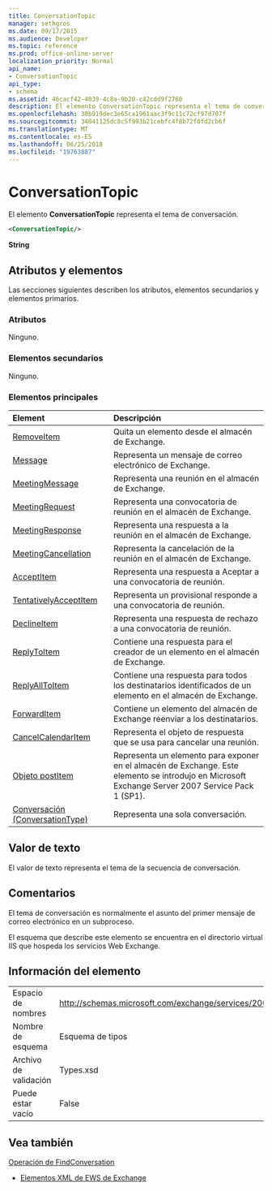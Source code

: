 ```yaml
---
title: ConversationTopic
manager: sethgros
ms.date: 09/17/2015
ms.audience: Developer
ms.topic: reference
ms.prod: office-online-server
localization_priority: Normal
api_name:
- ConversationTopic
api_type:
- schema
ms.assetid: 46cacf42-4039-4c8a-9b20-c42cdd9f2760
description: El elemento ConversationTopic representa el tema de conversación.
ms.openlocfilehash: 30b919dec3e65ca1961aac3f9c11c72cf97d707f
ms.sourcegitcommit: 34041125dc8c5f993b21cebfc4f8b72f0fd2cb6f
ms.translationtype: MT
ms.contentlocale: es-ES
ms.lasthandoff: 06/25/2018
ms.locfileid: "19763887"
---
```

# <a name="conversationtopic"></a>ConversationTopic

El elemento **ConversationTopic** representa el tema de conversación. 
  
```xml
<ConversationTopic/>
```

 **String**
## <a name="attributes-and-elements"></a>Atributos y elementos

Las secciones siguientes describen los atributos, elementos secundarios y elementos primarios.
  
### <a name="attributes"></a>Atributos

Ninguno.
  
### <a name="child-elements"></a>Elementos secundarios

Ninguno.
  
### <a name="parent-elements"></a>Elementos principales

|**Element**|**Descripción**|
|:-----|:-----|
|[RemoveItem](removeitem.md) <br/> |Quita un elemento desde el almacén de Exchange.  <br/> |
|[Message](message-ex15websvcsotherref.md) <br/> |Representa un mensaje de correo electrónico de Exchange.  <br/> |
|[MeetingMessage](meetingmessage.md) <br/> |Representa una reunión en el almacén de Exchange.  <br/> |
|[MeetingRequest](meetingrequest.md) <br/> |Representa una convocatoria de reunión en el almacén de Exchange.  <br/> |
|[MeetingResponse](meetingresponse.md) <br/> |Representa una respuesta a la reunión en el almacén de Exchange.  <br/> |
|[MeetingCancellation](meetingcancellation.md) <br/> |Representa la cancelación de la reunión en el almacén de Exchange.  <br/> |
|[AcceptItem](acceptitem.md) <br/> |Representa una respuesta a Aceptar a una convocatoria de reunión.  <br/> |
|[TentativelyAcceptItem](tentativelyacceptitem.md) <br/> |Representa un provisional responde a una convocatoria de reunión.  <br/> |
|[DeclineItem](declineitem.md) <br/> |Representa una respuesta de rechazo a una convocatoria de reunión.  <br/> |
|[ReplyToItem](replytoitem.md) <br/> |Contiene una respuesta para el creador de un elemento en el almacén de Exchange.  <br/> |
|[ReplyAllToItem](replyalltoitem.md) <br/> |Contiene una respuesta para todos los destinatarios identificados de un elemento en el almacén de Exchange.  <br/> |
|[ForwardItem](forwarditem.md) <br/> |Contiene un elemento del almacén de Exchange reenviar a los destinatarios.  <br/> |
|[CancelCalendarItem](cancelcalendaritem.md) <br/> |Representa el objeto de respuesta que se usa para cancelar una reunión.  <br/> |
|[Objeto postItem](postitem.md) <br/> |Representa un elemento para exponer en el almacén de Exchange. Este elemento se introdujo en Microsoft Exchange Server 2007 Service Pack 1 (SP1).  <br/> |
|[Conversación (ConversationType)](conversation-conversationtype.md) <br/> |Representa una sola conversación.  <br/> |
   
## <a name="text-value"></a>Valor de texto

El valor de texto representa el tema de la secuencia de conversación.
  
## <a name="remarks"></a>Comentarios

El tema de conversación es normalmente el asunto del primer mensaje de correo electrónico en un subproceso.
  
El esquema que describe este elemento se encuentra en el directorio virtual IIS que hospeda los servicios Web Exchange.
  
## <a name="element-information"></a>Información del elemento

|||
|:-----|:-----|
|Espacio de nombres  <br/> |http://schemas.microsoft.com/exchange/services/2006/types  <br/> |
|Nombre de esquema  <br/> |Esquema de tipos  <br/> |
|Archivo de validación  <br/> |Types.xsd  <br/> |
|Puede estar vacío  <br/> |False  <br/> |
   
## <a name="see-also"></a>Vea también



[Operación de FindConversation](findconversation-operation.md)


- [Elementos XML de EWS de Exchange](ews-xml-elements-in-exchange.md)


